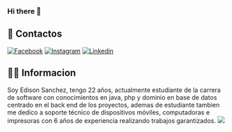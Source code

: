 ### Hi there 👋

<!--
**Edison06Sanchesz/Edison06Sanchesz** is a ✨ _special_ ✨ repository because its `README.md` (this file) appears on your GitHub profile.

Here are some ideas to get you started:

- 🔭 I’m currently working on ...
- 🌱 I’m currently learning ...
- 👯 I’m looking to collaborate on ...
- 🤔 I’m looking for help with ...
- 💬 Ask me about ...
- 📫 How to reach me: ...
- 😄 Pronouns: ...
- ⚡ Fun fact: ...
-->


## 👋 Contactos

[![Facebook](https://img.shields.io/badge/Facebook-1DA1F2?style=for-the-badge&logo=facebook&logoColor=white)](https://www.facebook.com/martinbayas/)
[![Instagram](https://img.shields.io/badge/Instagram-FFA500?style=for-the-badge&logo=instagram&logoColor=white)](https://www.instagram.com/CellDragon_Soporte_Tecnico/)
[![Linkedin](https://img.shields.io/badge/LinkedIn-0077B5?style=for-the-badge&logo=linkedin&logoColor=white)](https://www.linkedin.com/in/edison-sanchez-530899175/)

## 👨‍💻 Informacion
Soy Edison Sanchez, tengo 22 años, actualmente estudiante de la carrera de software con conocimientos en java, php y dominio en base de datos centrado en el back end de los proyectos, ademas de estudiante tambien me dedico a soporte técnico de dispositivos móviles, computadoras e impresoras con 6 años de experiencia realizando trabajos garantizados.
![](https://media.giphy.com/media/OPYnG3Xf8zLag/giphy.gif)
